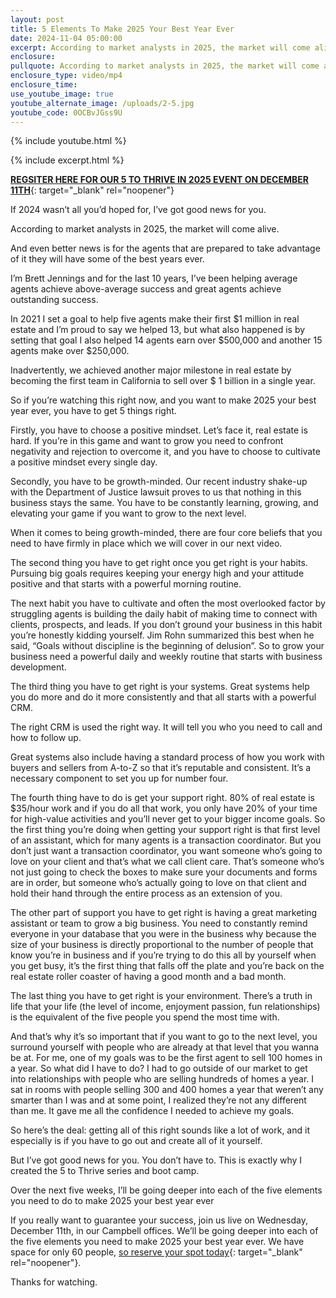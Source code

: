 ```yaml
---
layout: post
title: 5 Elements To Make 2025 Your Best Year Ever
date: 2024-11-04 05:00:00
excerpt: According to market analysts in 2025, the market will come alive.
enclosure:
pullquote: According to market analysts in 2025, the market will come alive.
enclosure_type: video/mp4
enclosure_time:
use_youtube_image: true
youtube_alternate_image: /uploads/2-5.jpg
youtube_code: 0OCBvJGss9U
---
```

{% include youtube.html %}

{% include excerpt.html %}

[**REGSITER HERE FOR OUR 5 TO THRIVE IN 2025 EVENT ON DECEMBER 11TH**](https://www.eventbrite.com/e/top-agent-secrets-5-keys-to-thrive-in-2025-tickets-1083491565439?aff=oddtdtcreator){: target="_blank" rel="noopener"}

If 2024 wasn’t all you’d hoped for, I’ve got good news for you.

According to market analysts in 2025, the market will come alive.

And even better news is for the agents that are prepared to take advantage of it they will have some of the best years ever.

I’m Brett Jennings and for the last 10 years, I’ve been helping average agents achieve above-average success and great agents achieve outstanding success.

In 2021 I set a goal to help five agents make their first $1 million in real estate and I’m proud to say we helped 13, but what also happened is by setting that goal I also helped 14 agents earn over $500,000 and another 15 agents make over $250,000.

Inadvertently, we achieved another major milestone in real estate by becoming the first team in California to sell over $ 1 billion in a single year.

So if you’re watching this right now, and you want to make 2025 your best year ever, you have to get 5 things right.

Firstly, you have to choose a positive mindset. Let’s face it, real estate is hard. If you’re in this game and want to grow you need to confront negativity and rejection to overcome it, and you have to choose to cultivate a positive mindset every single day.

Secondly, you have to be growth-minded. Our recent industry shake-up with the Department of Justice lawsuit proves to us that nothing in this business stays the same. You have to be constantly learning, growing, and elevating your game if you want to grow to the next level.

When it comes to being growth-minded, there are four core beliefs that you need to have firmly in place which we will cover in our next video.

The second thing you have to get right once you get right is your habits. Pursuing big goals requires keeping your energy high and your attitude positive and that starts with a powerful morning routine.

The next habit you have to cultivate and often the most overlooked factor by struggling agents is building the daily habit of making time to connect with clients, prospects, and leads. If you don’t ground your business in this habit you’re honestly kidding yourself. Jim Rohn summarized this best when he said, “Goals without discipline is the beginning of delusion”. So to grow your business need a powerful daily and weekly routine that starts with business development.

The third thing you have to get right is your systems. Great systems help you do more and do it more consistently and that all starts with a powerful CRM.

The right CRM is used the right way. It will tell you who you need to call and how to follow up.

Great systems also include having a standard process of how you work with buyers and sellers from A-to-Z so that it’s reputable and consistent. It’s a necessary component to set you up for number four.

The fourth thing have to do is get your support right. 80% of real estate is $35/hour work and if you do all that work, you only have 20% of your time for high-value activities and you’ll never get to your bigger income goals. So the first thing you’re doing when getting your support right is that first level of an assistant, which for many agents is a transaction coordinator. But you don’t just want a transaction coordinator, you want someone who’s going to love on your client and that’s what we call client care. That’s someone who’s not just going to check the boxes to make sure your documents and forms are in order, but someone who’s actually going to love on that client and hold their hand through the entire process as an extension of you.

The other part of support you have to get right is having a great marketing assistant or team to grow a big business. You need to constantly remind everyone in your database that you were in the business why because the size of your business is directly proportional to the number of people that know you’re in business and if you’re trying to do this all by yourself when you get busy, it’s the first thing that falls off the plate and you’re back on the real estate roller coaster of having a good month and a bad month.

The last thing you have to get right is your environment. There’s a truth in life that your life (the level of income, enjoyment passion, fun relationships) is the equivalent of the five people you spend the most time with.

And that’s why it’s so important that if you want to go to the next level, you surround yourself with people who are already at that level that you wanna be at. For me, one of my goals was to be the first agent to sell 100 homes in a year. So what did I have to do? I had to go outside of our market to get into relationships with people who are selling hundreds of homes a year. I sat in rooms with people selling 300 and 400 homes a year that weren’t any smarter than I was and at some point, I realized they’re not any different than me. It gave me all the confidence I needed to achieve my goals.

So here’s the deal: getting all of this right sounds like a lot of work, and it especially is if you have to go out and create all of it yourself.

But I’ve got good news for you. You don’t have to. This is exactly why I created the 5 to Thrive series and boot camp.

Over the next five weeks, I’ll be going deeper into each of the five elements you need to do to make 2025 your best year ever

If you really want to guarantee your success, join us live on Wednesday, December 11th, in our Campbell offices. We’ll be going deeper into each of the five elements you need to make 2025 your best year ever. We have space for only 60 people, [so reserve your spot today](https://www.eventbrite.com/e/top-agent-secrets-5-keys-to-thrive-in-2025-tickets-1083491565439?aff=oddtdtcreator){: target="_blank" rel="noopener"}.

Thanks for watching.